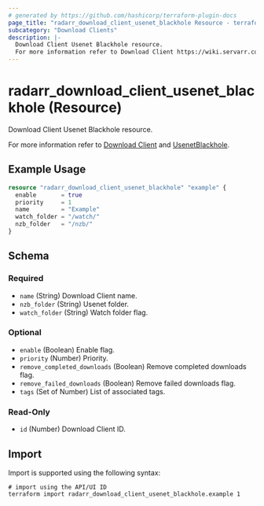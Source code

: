```yaml
---
# generated by https://github.com/hashicorp/terraform-plugin-docs
page_title: "radarr_download_client_usenet_blackhole Resource - terraform-provider-radarr"
subcategory: "Download Clients"
description: |-
  Download Client Usenet Blackhole resource.
  For more information refer to Download Client https://wiki.servarr.com/radarr/settings#download-clients and UsenetBlackhole https://wiki.servarr.com/radarr/supported#usenetblackhole.
---
```


# radarr_download_client_usenet_blackhole (Resource)

<!-- subcategory:Download Clients -->Download Client Usenet Blackhole resource.
For more information refer to [Download Client](https://wiki.servarr.com/radarr/settings#download-clients) and [UsenetBlackhole](https://wiki.servarr.com/radarr/supported#usenetblackhole).

## Example Usage

```terraform
resource "radarr_download_client_usenet_blackhole" "example" {
  enable       = true
  priority     = 1
  name         = "Example"
  watch_folder = "/watch/"
  nzb_folder   = "/nzb/"
}
```

<!-- schema generated by tfplugindocs -->
## Schema

### Required

- `name` (String) Download Client name.
- `nzb_folder` (String) Usenet folder.
- `watch_folder` (String) Watch folder flag.

### Optional

- `enable` (Boolean) Enable flag.
- `priority` (Number) Priority.
- `remove_completed_downloads` (Boolean) Remove completed downloads flag.
- `remove_failed_downloads` (Boolean) Remove failed downloads flag.
- `tags` (Set of Number) List of associated tags.

### Read-Only

- `id` (Number) Download Client ID.

## Import

Import is supported using the following syntax:

```shell
# import using the API/UI ID
terraform import radarr_download_client_usenet_blackhole.example 1
```
